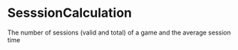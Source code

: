 # SesssionCalculation
The number of sessions (valid and total) of a game and the average session time

